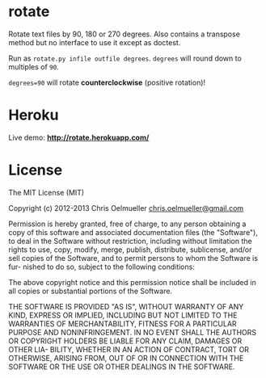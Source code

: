 rotate
======

Rotate text files by 90, 180 or 270 degrees.
Also contains a transpose method but no interface to use it except as doctest.

Run as `rotate.py infile outfile degrees`.
`degrees` will round down to multiples of `90`.

`degrees=90` will rotate **counterclockwise** (positive rotation)!

Heroku
======
Live demo:
**http://rotate.herokuapp.com/**

License
=======
The MIT License (MIT)

Copyright (c) 2012-2013 Chris Oelmueller <chris.oelmueller@gmail.com>

Permission is hereby granted, free of charge,  to any person obtaining a copy
of this software and associated documentation files (the "Software"), to deal
in the Software without restriction,  including without limitation the rights
to use,  copy, modify,  merge, publish,  distribute, sublicense,  and/or sell
copies of the Software,  and to permit persons  to whom  the Software is fur-
nished to do so, subject to the following conditions:

The above  copyright notice  and this permission notice  shall be included in
all copies or substantial portions of the Software.

THE SOFTWARE IS  PROVIDED "AS IS",  WITHOUT WARRANTY OF ANY KIND,  EXPRESS OR
IMPLIED,  INCLUDING  BUT NOT  LIMITED TO  THE WARRANTIES  OF MERCHANTABILITY,
FITNESS FOR A PARTICULAR  PURPOSE AND NONINFRINGEMENT.  IN NO EVENT SHALL THE
AUTHORS OR  COPYRIGHT HOLDERS  BE LIABLE FOR ANY CLAIM, DAMAGES OR OTHER LIA-
BILITY,  WHETHER IN AN ACTION OF CONTRACT,  TORT OR OTHERWISE,  ARISING FROM,
OUT OF OR IN CONNECTION WITH THE SOFTWARE OR THE USE OR OTHER DEALINGS IN THE
SOFTWARE.
